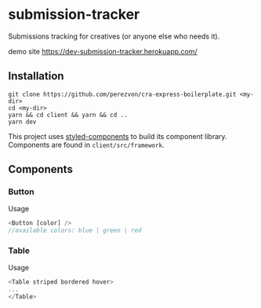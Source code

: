 # submission-tracker

Submissions tracking for creatives (or anyone else who needs it). 

demo site https://dev-submission-tracker.herokuapp.com/

## Installation

```
git clone https://github.com/perezvon/cra-express-boilerplate.git <my-dir>
cd <my-dir>
yarn && cd client && yarn && cd ..
yarn dev
```

This project uses [styled-components](https://www.styled-components.com/) to build its component library. Components are found in `client/src/framework`.

## Components

### Button
Usage
```javascript
<Button [color] />
//available colors: blue | green | red
```

### Table
Usage
```javascript
<Table striped bordered hover>
...
</Table>
```


